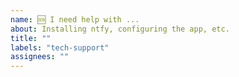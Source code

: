 ```yaml
---
name: 🆘 I need help with ...
about: Installing ntfy, configuring the app, etc.
title: ""
labels: "tech-support"
assignees: ""
---
```


<!--

STOP!

This is not the right place to ask for help. Consider asking on Discord/Matrix instead.
You'll usually get an answer sooner, and there are more people there to help!

- Discord: https://discord.gg/cT7ECsZj9w
- Matrix: https://matrix.to/#/#ntfy:matrix.org / https://matrix.to/#/#ntfy-space:matrix.org

-->
